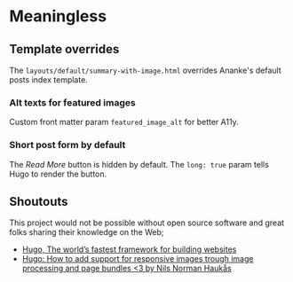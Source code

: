 # Meaningless

## Template overrides

The `layouts/default/summary-with-image.html` overrides Ananke's default
posts index template.

### Alt texts for featured images

Custom front matter param `featured_image_alt` for better A11y.

### Short post form by default

The _Read More_ button is hidden by default. The `long: true` param tells
Hugo to render the button.

## Shoutouts

This project would not be possible without open source software
and great folks sharing their knowledge on the Web;

- [Hugo, The world’s fastest framework for building websites](https://gohugo.io/)
- [Hugo: How to add support for responsive images trough image processing and page bundles <3 by Nils Norman Haukås](https://nilsnh.no/2018/06/10/hugo-how-to-add-support-for-responsive-images-trough-image-processing-and-page-bundles-3/)
